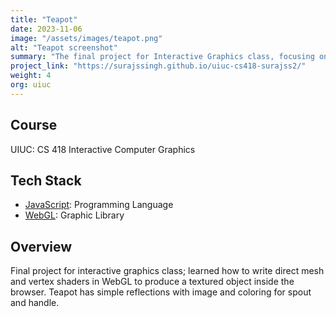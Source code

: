```yaml
---
title: "Teapot"
date: 2023-11-06
image: "/assets/images/teapot.png"
alt: "Teapot screenshot"
summary: "The final project for Interactive Graphics class, focusing on using knowledge of the graphics pipeline and applying that to texturing a teapot."
project_link: "https://surajssingh.github.io/uiuc-cs418-surajss2/"
weight: 4
org: uiuc
---
```


## Course

UIUC: CS 418 Interactive Computer Graphics

## Tech Stack

- [JavaScript](https://developer.mozilla.org/en-US/docs/Web/javascript):
  Programming Language
- [WebGL](https://developer.mozilla.org/en-US/docs/Web/API/WebGL_API): Graphic
  Library

## Overview

Final project for interactive graphics class; learned how to write direct mesh
and vertex shaders in WebGL to produce a textured object inside the browser.
Teapot has simple reflections with image and coloring for spout and handle.
